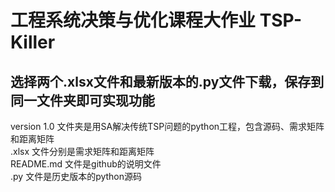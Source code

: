 # 工程系统决策与优化课程大作业 TSP-Killer
## 选择两个.xlsx文件和最新版本的.py文件下载，保存到同一文件夹即可实现功能
version 1.0 文件夹是用SA解决传统TSP问题的python工程，包含源码、需求矩阵和距离矩阵  
.xlsx 文件分别是需求矩阵和距离矩阵  
README.md 文件是github的说明文件  
.py 文件是历史版本的python源码  
